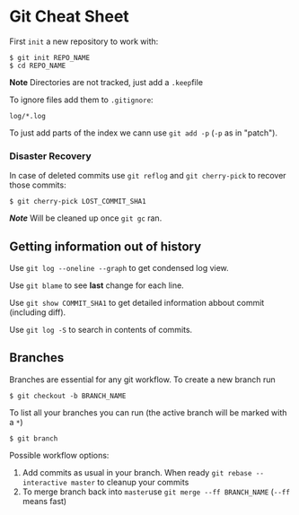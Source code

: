 # Git Cheat Sheet

First `init` a new repository to work with:

```
$ git init REPO_NAME
$ cd REPO_NAME

```

**Note** Directories are not tracked, just add a `.keep`file

To ignore files add them to `.gitignore`:

```
log/*.log
```

To just add parts of the index we cann use `git add -p` (`-p` as in "patch").


### Disaster Recovery

In case of deleted commits use `git reflog` and `git cherry-pick` to recover those commits:

```
$ git cherry-pick LOST_COMMIT_SHA1
```

***Note*** Will be cleaned up once `git gc` ran.

## Getting information out of history

Use `git log --oneline --graph` to get condensed log view.

Use `git blame` to see **last** change for each line.

Use `git show COMMIT_SHA1` to get detailed information abbout commit (including diff).

Use `git log -S` to search in contents of commits.

## Branches

Branches are essential for any git workflow. To create a new branch run

```
$ git checkout -b BRANCH_NAME
```

To list all your branches you can run (the active branch will be marked with a `*`)

```
$ git branch
```

Possible workflow options:

1. Add commits as usual in your branch. When ready `git rebase --interactive master` to cleanup your commits
1. To merge branch back into `master`use `git merge --ff BRANCH_NAME` (`--ff` means fast)